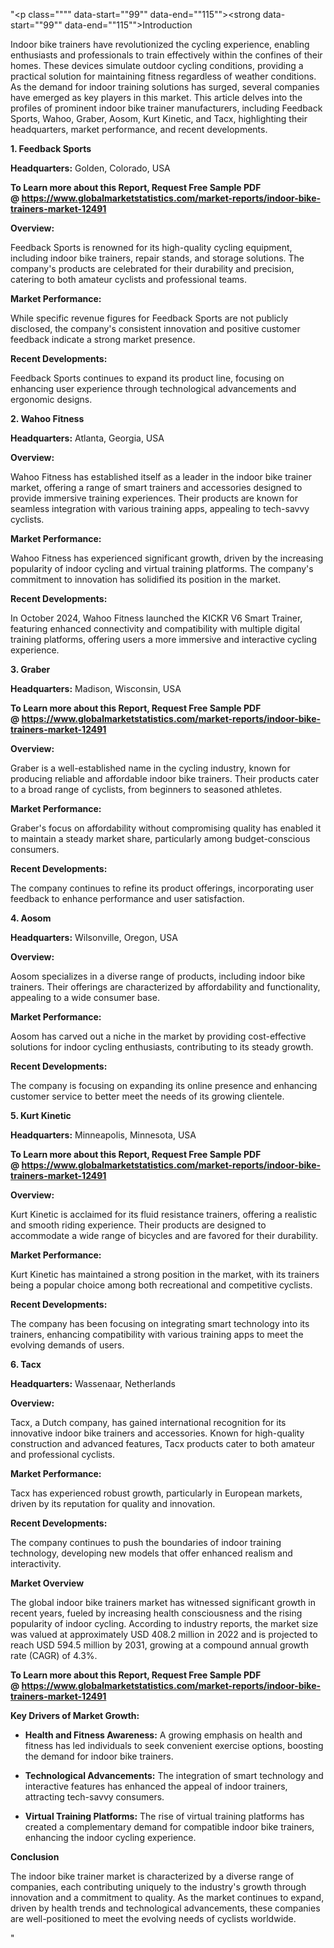 "<p class="""" data-start=""99"" data-end=""115""><strong data-start=""99"" data-end=""115"">Introduction</strong></p>
<p class="""" data-start=""117"" data-end=""312""><span class=""relative -mx-px my-[-0.2rem] rounded px-px py-[0.2rem]"">Indoor bike trainers have revolutionized the cycling experience, enabling enthusiasts and professionals to train effectively within the confines of their homes.</span> <span class=""relative -mx-px my-[-0.2rem] rounded px-px py-[0.2rem]"">These devices simulate outdoor cycling conditions, providing a practical solution for maintaining fitness regardless of weather conditions.</span> <span class=""relative -mx-px my-[-0.2rem] rounded px-px py-[0.2rem]"">As the demand for indoor training solutions has surged, several companies have emerged as key players in this market.</span> <span class=""relative -mx-px my-[-0.2rem] rounded px-px py-[0.2rem]"">This article delves into the profiles of prominent indoor bike trainer manufacturers, including Feedback Sports, Wahoo, Graber, Aosom, Kurt Kinetic, and Tacx, highlighting their headquarters, market performance, and recent developments.</span></p>
<p class="""" data-start=""314"" data-end=""336""><strong data-start=""314"" data-end=""336"">1. Feedback Sports</strong></p>
<p class="""" data-start=""338"" data-end=""437""><strong data-start=""338"" data-end=""355"">Headquarters:</strong> <span class=""relative -mx-px my-[-0.2rem] rounded px-px py-[0.2rem]"">Golden, Colorado, USA</span></p>
<p class="""" data-start=""338"" data-end=""437""><span class=""relative -mx-px my-[-0.2rem] rounded px-px py-[0.2rem]""><strong>To Learn more about this Report, Request Free Sample PDF @&nbsp;<a href=""https://www.globalmarketstatistics.com/market-reports/indoor-bike-trainers-market-12491"">https://www.globalmarketstatistics.com/market-reports/indoor-bike-trainers-market-12491</a></strong></span></p>
<p class="""" data-start=""439"" data-end=""452""><strong data-start=""439"" data-end=""452"">Overview:</strong></p>
<p class="""" data-start=""454"" data-end=""577""><span class=""relative -mx-px my-[-0.2rem] rounded px-px py-[0.2rem]"">Feedback Sports is renowned for its high-quality cycling equipment, including indoor bike trainers, repair stands, and storage solutions.</span> <span class=""relative -mx-px my-[-0.2rem] rounded px-px py-[0.2rem]"">The company's products are celebrated for their durability and precision, catering to both amateur cyclists and professional teams.</span></p>
<p class="""" data-start=""579"" data-end=""602""><strong data-start=""579"" data-end=""602"">Market Performance:</strong></p>
<p class="""" data-start=""604"" data-end=""689""><span class=""relative -mx-px my-[-0.2rem] rounded px-px py-[0.2rem]"">While specific revenue figures for Feedback Sports are not publicly disclosed, the company's consistent innovation and positive customer feedback indicate a strong market presence.</span></p>
<p class="""" data-start=""691"" data-end=""715""><strong data-start=""691"" data-end=""715"">Recent Developments:</strong></p>
<p class="""" data-start=""717"" data-end=""802""><span class=""relative -mx-px my-[-0.2rem] rounded px-px py-[0.2rem]"">Feedback Sports continues to expand its product line, focusing on enhancing user experience through technological advancements and ergonomic designs.</span></p>
<p class="""" data-start=""804"" data-end=""824""><strong data-start=""804"" data-end=""824"">2. Wahoo Fitness</strong></p>
<p class="""" data-start=""826"" data-end=""929""><strong data-start=""826"" data-end=""843"">Headquarters:</strong> <span class=""relative -mx-px my-[-0.2rem] rounded px-px py-[0.2rem]"">Atlanta, Georgia, USA</span></p>
<p class="""" data-start=""931"" data-end=""944""><strong data-start=""931"" data-end=""944"">Overview:</strong></p>
<p class="""" data-start=""946"" data-end=""1071""><span class=""relative -mx-px my-[-0.2rem] rounded px-px py-[0.2rem]"">Wahoo Fitness has established itself as a leader in the indoor bike trainer market, offering a range of smart trainers and accessories designed to provide immersive training experiences.</span> <span class=""relative -mx-px my-[-0.2rem] rounded px-px py-[0.2rem]"">Their products are known for seamless integration with various training apps, appealing to tech-savvy cyclists.</span></p>
<p class="""" data-start=""1073"" data-end=""1096""><strong data-start=""1073"" data-end=""1096"">Market Performance:</strong></p>
<p class="""" data-start=""1098"" data-end=""1223""><span class=""relative -mx-px my-[-0.2rem] rounded px-px py-[0.2rem]"">Wahoo Fitness has experienced significant growth, driven by the increasing popularity of indoor cycling and virtual training platforms.</span> <span class=""relative -mx-px my-[-0.2rem] rounded px-px py-[0.2rem]"">The company's commitment to innovation has solidified its position in the market.</span></p>
<p class="""" data-start=""1225"" data-end=""1249""><strong data-start=""1225"" data-end=""1249"">Recent Developments:</strong></p>
<p class="""" data-start=""1251"" data-end=""1376""><span class=""relative -mx-px my-[-0.2rem] rounded px-px py-[0.2rem]"">In October 2024, Wahoo Fitness launched the KICKR V6 Smart Trainer, featuring enhanced connectivity and compatibility with multiple digital training platforms, offering users a more immersive and interactive cycling experience.</span>&nbsp;</p>
<p class="""" data-start=""1378"" data-end=""1391""><strong data-start=""1378"" data-end=""1391"">3. Graber</strong></p>
<p class="""" data-start=""1393"" data-end=""1496""><strong data-start=""1393"" data-end=""1410"">Headquarters:</strong> <span class=""relative -mx-px my-[-0.2rem] rounded px-px py-[0.2rem]"">Madison, Wisconsin, USA</span></p>
<p class="""" data-start=""1393"" data-end=""1496""><span class=""relative -mx-px my-[-0.2rem] rounded px-px py-[0.2rem]""><strong>To Learn more about this Report, Request Free Sample PDF @&nbsp;<a href=""https://www.globalmarketstatistics.com/market-reports/indoor-bike-trainers-market-12491"">https://www.globalmarketstatistics.com/market-reports/indoor-bike-trainers-market-12491</a></strong></span></p>
<p class="""" data-start=""1498"" data-end=""1511""><strong data-start=""1498"" data-end=""1511"">Overview:</strong></p>
<p class="""" data-start=""1513"" data-end=""1638""><span class=""relative -mx-px my-[-0.2rem] rounded px-px py-[0.2rem]"">Graber is a well-established name in the cycling industry, known for producing reliable and affordable indoor bike trainers.</span> <span class=""relative -mx-px my-[-0.2rem] rounded px-px py-[0.2rem]"">Their products cater to a broad range of cyclists, from beginners to seasoned athletes.</span></p>
<p class="""" data-start=""1640"" data-end=""1663""><strong data-start=""1640"" data-end=""1663"">Market Performance:</strong></p>
<p class="""" data-start=""1665"" data-end=""1750""><span class=""relative -mx-px my-[-0.2rem] rounded px-px py-[0.2rem]"">Graber's focus on affordability without compromising quality has enabled it to maintain a steady market share, particularly among budget-conscious consumers.</span></p>
<p class="""" data-start=""1752"" data-end=""1776""><strong data-start=""1752"" data-end=""1776"">Recent Developments:</strong></p>
<p class="""" data-start=""1778"" data-end=""1863""><span class=""relative -mx-px my-[-0.2rem] rounded px-px py-[0.2rem]"">The company continues to refine its product offerings, incorporating user feedback to enhance performance and user satisfaction.</span></p>
<p class="""" data-start=""1865"" data-end=""1877""><strong data-start=""1865"" data-end=""1877"">4. Aosom</strong></p>
<p class="""" data-start=""1879"" data-end=""1982""><strong data-start=""1879"" data-end=""1896"">Headquarters:</strong> <span class=""relative -mx-px my-[-0.2rem] rounded px-px py-[0.2rem]"">Wilsonville, Oregon, USA</span></p>
<p class="""" data-start=""1984"" data-end=""1997""><strong data-start=""1984"" data-end=""1997"">Overview:</strong></p>
<p class="""" data-start=""1999"" data-end=""2124""><span class=""relative -mx-px my-[-0.2rem] rounded px-px py-[0.2rem]"">Aosom specializes in a diverse range of products, including indoor bike trainers.</span> <span class=""relative -mx-px my-[-0.2rem] rounded px-px py-[0.2rem]"">Their offerings are characterized by affordability and functionality, appealing to a wide consumer base.</span></p>
<p class="""" data-start=""2126"" data-end=""2149""><strong data-start=""2126"" data-end=""2149"">Market Performance:</strong></p>
<p class="""" data-start=""2151"" data-end=""2236""><span class=""relative -mx-px my-[-0.2rem] rounded px-px py-[0.2rem]"">Aosom has carved out a niche in the market by providing cost-effective solutions for indoor cycling enthusiasts, contributing to its steady growth.</span></p>
<p class="""" data-start=""2238"" data-end=""2262""><strong data-start=""2238"" data-end=""2262"">Recent Developments:</strong></p>
<p class="""" data-start=""2264"" data-end=""2349""><span class=""relative -mx-px my-[-0.2rem] rounded px-px py-[0.2rem]"">The company is focusing on expanding its online presence and enhancing customer service to better meet the needs of its growing clientele.</span></p>
<p class="""" data-start=""2351"" data-end=""2370""><strong data-start=""2351"" data-end=""2370"">5. Kurt Kinetic</strong></p>
<p class="""" data-start=""2372"" data-end=""2475""><strong data-start=""2372"" data-end=""2389"">Headquarters:</strong> <span class=""relative -mx-px my-[-0.2rem] rounded px-px py-[0.2rem]"">Minneapolis, Minnesota, USA</span></p>
<p class="""" data-start=""2372"" data-end=""2475""><span class=""relative -mx-px my-[-0.2rem] rounded px-px py-[0.2rem]""><strong>To Learn more about this Report, Request Free Sample PDF @&nbsp;<a href=""https://www.globalmarketstatistics.com/market-reports/indoor-bike-trainers-market-12491"">https://www.globalmarketstatistics.com/market-reports/indoor-bike-trainers-market-12491</a></strong></span></p>
<p class="""" data-start=""2477"" data-end=""2490""><strong data-start=""2477"" data-end=""2490"">Overview:</strong></p>
<p class="""" data-start=""2492"" data-end=""2617""><span class=""relative -mx-px my-[-0.2rem] rounded px-px py-[0.2rem]"">Kurt Kinetic is acclaimed for its fluid resistance trainers, offering a realistic and smooth riding experience.</span> <span class=""relative -mx-px my-[-0.2rem] rounded px-px py-[0.2rem]"">Their products are designed to accommodate a wide range of bicycles and are favored for their durability.</span></p>
<p class="""" data-start=""2619"" data-end=""2642""><strong data-start=""2619"" data-end=""2642"">Market Performance:</strong></p>
<p class="""" data-start=""2644"" data-end=""2729""><span class=""relative -mx-px my-[-0.2rem] rounded px-px py-[0.2rem]"">Kurt Kinetic has maintained a strong position in the market, with its trainers being a popular choice among both recreational and competitive cyclists.</span></p>
<p class="""" data-start=""2731"" data-end=""2755""><strong data-start=""2731"" data-end=""2755"">Recent Developments:</strong></p>
<p class="""" data-start=""2757"" data-end=""2842""><span class=""relative -mx-px my-[-0.2rem] rounded px-px py-[0.2rem]"">The company has been focusing on integrating smart technology into its trainers, enhancing compatibility with various training apps to meet the evolving demands of users.</span></p>
<p class="""" data-start=""2844"" data-end=""2855""><strong data-start=""2844"" data-end=""2855"">6. Tacx</strong></p>
<p class="""" data-start=""2857"" data-end=""2960""><strong data-start=""2857"" data-end=""2874"">Headquarters:</strong> <span class=""relative -mx-px my-[-0.2rem] rounded px-px py-[0.2rem]"">Wassenaar, Netherlands</span></p>
<p class="""" data-start=""2962"" data-end=""2975""><strong data-start=""2962"" data-end=""2975"">Overview:</strong></p>
<p class="""" data-start=""2977"" data-end=""3102""><span class=""relative -mx-px my-[-0.2rem] rounded px-px py-[0.2rem]"">Tacx, a Dutch company, has gained international recognition for its innovative indoor bike trainers and accessories.</span> <span class=""relative -mx-px my-[-0.2rem] rounded px-px py-[0.2rem]"">Known for high-quality construction and advanced features, Tacx products cater to both amateur and professional cyclists.</span></p>
<p class="""" data-start=""3104"" data-end=""3127""><strong data-start=""3104"" data-end=""3127"">Market Performance:</strong></p>
<p class="""" data-start=""3129"" data-end=""3214""><span class=""relative -mx-px my-[-0.2rem] rounded px-px py-[0.2rem]"">Tacx has experienced robust growth, particularly in European markets, driven by its reputation for quality and innovation.</span></p>
<p class="""" data-start=""3216"" data-end=""3240""><strong data-start=""3216"" data-end=""3240"">Recent Developments:</strong></p>
<p class="""" data-start=""3242"" data-end=""3327""><span class=""relative -mx-px my-[-0.2rem] rounded px-px py-[0.2rem]"">The company continues to push the boundaries of indoor training technology, developing new models that offer enhanced realism and interactivity.</span></p>
<p class="""" data-start=""3329"" data-end=""3348""><strong data-start=""3329"" data-end=""3348"">Market Overview</strong></p>
<p class="""" data-start=""3350"" data-end=""3515""><span class=""relative -mx-px my-[-0.2rem] rounded px-px py-[0.2rem]"">The global indoor bike trainers market has witnessed significant growth in recent years, fueled by increasing health consciousness and the rising popularity of indoor cycling.</span> <span class=""relative -mx-px my-[-0.2rem] rounded px-px py-[0.2rem]"">According to industry reports, the market size was valued at approximately USD 408.2 million in 2022 and is projected to reach USD 594.5 million by 2031, growing at a compound annual growth rate (CAGR) of 4.3%.</span></p>
<p class="""" data-start=""3350"" data-end=""3515""><span class=""relative -mx-px my-[-0.2rem] rounded px-px py-[0.2rem]""><strong>To Learn more about this Report, Request Free Sample PDF @&nbsp;<a href=""https://www.globalmarketstatistics.com/market-reports/indoor-bike-trainers-market-12491"">https://www.globalmarketstatistics.com/market-reports/indoor-bike-trainers-market-12491</a></strong></span></p>
<p class="""" data-start=""3517"" data-end=""3550""><strong data-start=""3517"" data-end=""3550"">Key Drivers of Market Growth:</strong></p>
<ul data-start=""3552"" data-end=""3915"">
<li class="""" data-start=""3552"" data-end=""3673"">
<p class="""" data-start=""3554"" data-end=""3673""><strong data-start=""3554"" data-end=""3587"">Health and Fitness Awareness:</strong> <span class=""relative -mx-px my-[-0.2rem] rounded px-px py-[0.2rem]"">A growing emphasis on health and fitness has led individuals to seek convenient exercise options, boosting the demand for indoor bike trainers.</span></p>
</li>
<li class="""" data-start=""3675"" data-end=""3794"">
<p class="""" data-start=""3677"" data-end=""3794""><strong data-start=""3677"" data-end=""3708"">Technological Advancements:</strong> <span class=""relative -mx-px my-[-0.2rem] rounded px-px py-[0.2rem]"">The integration of smart technology and interactive features has enhanced the appeal of indoor trainers, attracting tech-savvy consumers.</span></p>
</li>
<li class="""" data-start=""3796"" data-end=""3915"">
<p class="""" data-start=""3798"" data-end=""3915""><strong data-start=""3798"" data-end=""3829"">Virtual Training Platforms:</strong> <span class=""relative -mx-px my-[-0.2rem] rounded px-px py-[0.2rem]"">The rise of virtual training platforms has created a complementary demand for compatible indoor bike trainers, enhancing the indoor cycling experience.</span></p>
</li>
</ul>
<p class="""" data-start=""3917"" data-end=""3931""><strong data-start=""3917"" data-end=""3931"">Conclusion</strong></p>
<p class="""" data-start=""3933"" data-end=""4058""><span class=""relative -mx-px my-[-0.2rem] rounded px-px py-[0.2rem]"">The indoor bike trainer market is characterized by a diverse range of companies, each contributing uniquely to the industry's growth through innovation and a commitment to quality.</span> <span class=""relative -mx-px my-[-0.2rem] rounded px-px py-[0.2rem]"">As the market continues to expand, driven by health trends and technological advancements, these companies are well-positioned to meet the evolving needs of cyclists worldwide.</span></p>"
